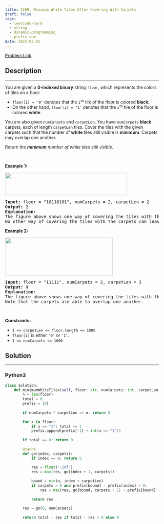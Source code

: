 ```yaml
---
title: 2209. Minimum White Tiles After Covering With Carpets
draft: false
tags: 
  - leetcode-hard
  - string
  - dynamic-programming
  - prefix-sum
date: 2022-03-21
---
```


[Problem Link](https://leetcode.com/problems/minimum-white-tiles-after-covering-with-carpets/)

## Description

---
<p>You are given a <strong>0-indexed binary</strong> string <code>floor</code>, which represents the colors of tiles on a floor:</p>

<ul>
	<li><code>floor[i] = &#39;0&#39;</code> denotes that the <code>i<sup>th</sup></code> tile of the floor is colored <strong>black</strong>.</li>
	<li>On the other hand, <code>floor[i] = &#39;1&#39;</code> denotes that the <code>i<sup>th</sup></code> tile of the floor is colored <strong>white</strong>.</li>
</ul>

<p>You are also given <code>numCarpets</code> and <code>carpetLen</code>. You have <code>numCarpets</code> <strong>black</strong> carpets, each of length <code>carpetLen</code> tiles. Cover the tiles with the given carpets such that the number of <strong>white</strong> tiles still visible is <strong>minimum</strong>. Carpets may overlap one another.</p>

<p>Return <em>the <strong>minimum</strong> number of white tiles still visible.</em></p>

<p>&nbsp;</p>
<p><strong class="example">Example 1:</strong></p>
<img alt="" src="https://assets.leetcode.com/uploads/2022/02/10/ex1-1.png" style="width: 400px; height: 73px;" />
<pre>
<strong>Input:</strong> floor = &quot;10110101&quot;, numCarpets = 2, carpetLen = 2
<strong>Output:</strong> 2
<strong>Explanation:</strong> 
The figure above shows one way of covering the tiles with the carpets such that only 2 white tiles are visible.
No other way of covering the tiles with the carpets can leave less than 2 white tiles visible.
</pre>

<p><strong class="example">Example 2:</strong></p>
<img alt="" src="https://assets.leetcode.com/uploads/2022/02/10/ex2.png" style="width: 353px; height: 123px;" />
<pre>
<strong>Input:</strong> floor = &quot;11111&quot;, numCarpets = 2, carpetLen = 3
<strong>Output:</strong> 0
<strong>Explanation:</strong> 
The figure above shows one way of covering the tiles with the carpets such that no white tiles are visible.
Note that the carpets are able to overlap one another.
</pre>

<p>&nbsp;</p>
<p><strong>Constraints:</strong></p>

<ul>
	<li><code>1 &lt;= carpetLen &lt;= floor.length &lt;= 1000</code></li>
	<li><code>floor[i]</code> is either <code>&#39;0&#39;</code> or <code>&#39;1&#39;</code>.</li>
	<li><code>1 &lt;= numCarpets &lt;= 1000</code></li>
</ul>


## Solution

---
### Python3
``` py title='minimum-white-tiles-after-covering-with-carpets'
class Solution:
    def minimumWhiteTiles(self, floor: str, numCarpets: int, carpetLen: int) -> int:
        n = len(floor)
        total = 0
        prefix = [0]
        
        if numCarpets * carpetLen >= n: return 0
        
        for x in floor:
            if x == "1": total += 1
            prefix.append(prefix[-1] + int(x == "1"))
        
        if total == 0: return 0
            
        @cache
        def go(index, carpets):
            if index == n: return 0
            
            res = float('-inf')
            res = max(res, go(index + 1, carpets))
            
            bound = min(n, index + carpetLen)
            if carpets > 0 and prefix[bound] - prefix[index] > 0:
                res = max(res, go(bound, carpets - 1) + prefix[bound] - prefix[index])
            
            return res
        
        res = go(0, numCarpets)
        
        return total - res if total - res > 0 else 0
```

